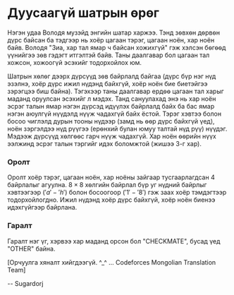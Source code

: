 Дуусаагүй шатрын ѳрѳг
=====================
Нэгэн удаа Володя музэйд энгийн шатар харжээ. Тэнд зѳвхѳн дѳрвѳн дүрс байсан ба тэдгээр нь хоёр цагаан тэрэг, цагаан ноён, хар ноён байв. Володя "Зиа, хар тал ямар ч байсан хожихгүй" гэж хэлсэн бѳгѳѳд үүнийгээ зѳв гэдэгт итгэлтэй байв. Таны даалгавар бол цагаан тал хожсон, хожоогүй эсэхийг тодорхойлох юм. 

Шатрын хѳлѳг дээрх дүрсүүд зѳв байрлалд байгаа (дүрс бүр нэг нүд эзэлнэ, хоёр дүрс ижил нүдэнд байхгүй, хоёр ноён бие биетэйгээ зэрэгцээ биш байна). Тэгэхээр таны даалгавар ердѳѳ цагаан тал харыг маданд оруулсан эсэхийг л мэдэх. Танд сануулахад энэ нь хар ноён эсрэг талын ямар нэгэн дүрсэд идүүлэх байрлалд байх ба бас ямар нэгэн аюулгүй нүүдэлд нүүж чадахгүй байх ёстой. Тэрэг хэвтээ болон босоо чиглэлд дурын тооны нүдээр (замд нь ѳѳр дүрс байхгүй үед), ноён зэргэлдээ нүд рүүгээ (ерѳнхий булан юмуу талтай нүд рүү) нүүдэг. Мэдээж дүрсүүд хѳлгѳѳс гарч нүүж чадахгүй. Хар ноён ѳѳрийн нүүх ээлжинд эсрэг талын тэргийг идэх боломжтой (жишээ 3-г хар). 

### Оролт
Оролт хоёр тэрэг, цагаан ноён, хар ноёны зайгаар тусгаарлагдсан 4 байрлалыг агуулна. $8×8$ хѳлгийн байрлал бүр уг нүдний байрлыг хэвтээгээр ($'a'-'h'$) болон босоогоор ($'1'-'8'$) гэж заах хоёр тэмдэгтээр тодорхойлогдно. Ижил нүдэнд хоёр дүрс байхгүй, хоёр ноён биенээ идэхгүйгээр байрлана.

### Гаралт
Гаралт нэг үг, хэрвээ хар маданд орсон бол "CHECKMATE", бусад үед "OTHER" байна.

[Орчуулга хяналт хийгдээгүй. ^_^ ... Codeforces Mongolian Translation Team]

-- Sugardorj
